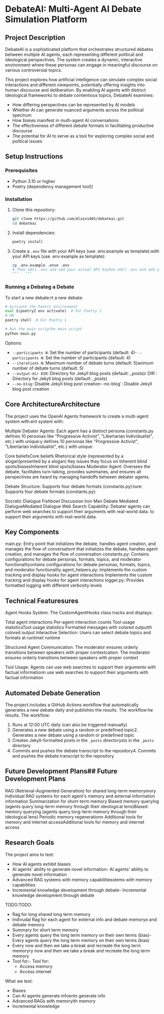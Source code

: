 # DebateAI: Multi-Agent AI Debate Simulation Platform

## Project Description

DebateAI is a sophisticated platform that orchestrates structured debates between multiple AI agents, each representing different political and ideological perspectives. The system creates a dynamic, interactive environment where these personas can engage in meaningful discourse on various controversial topics.

This project explores how artificial intelligence can simulate complex social interactions and different viewpoints, potentially offering insights into human discourse and deliberation. By enabling AI agents with distinct ideological frameworks to debate contentious topics, DebateAI examines:

- How differing perspectives can be represented by AI models
- Whether AI can generate nuanced arguments across the political spectrum
- How biases manifest in multi-agent AI conversations
- The effectiveness of different debate formats in facilitating productive discourse
- The potential for AI to serve as a tool for exploring complex social and political issues

## Setup Instructions

### Prerequisites
- Python 3.10 or higher
- Poetry (dependency management tool))

### Installation

1. Clone this repository:
   ```bash
   git clone https://github.com/Alain1405/debateai.git
   cd debateai
   ```

2. Install dependencies:
   ```bash
   poetry install
   ```

3. Create a `.env` file with your API keys (use .env.example as template):with your API keys (use .env.example as template):
   ```bash
   cp .env.example .enve .env
   # Then edit .env and add your actual API keyhen edit .env and add your actual API key
   ```   ```

### Running a Debateg a Debate

To start a new debate:rt a new debate:

```bash
# Activate the Poetry environment
eval $(poetry2 env activate)  # For Poetry 2
# OR
poetry shell  # For Poetry 1

# Run the main scripthe main script
python main.py
```

Options:
- `--participants N`: Set the number of participants (default: 4)- `--participants N`: Set the number of participants (default: 4)
- `--iterations N`: Maximum number of debate turns (default: 5)aximum number of debate turns (default: 5)
- `--output-dir DIR`: Directory for Jekyll blog posts (default: _posts)r DIR`: Directory for Jekyll blog posts (default: _posts)
- `--no-blog`: Disable Jekyll blog post creation--no-blog`: Disable Jekyll blog post creation

## Core ArchitectureArchitecture
The project uses the OpenAI Agents framework to create a multi-agent system with:ent system with:

Multiple Debater Agents: Each agent has a distinct persona (constants.py defines 10 personas like "Progressive Activist", "Libertarian Individualist", etc.) with unique:y defines 10 personas like "Progressive Activist", "Libertarian Individualist", etc.) with unique:

Core beliefsCore beliefs
Rhetorical style (represented by a slogan)presented by a slogan)
Key issues they focus on
Inherent blind spots/biasesInherent blind spots/biases
Moderator Agent: Oversees the debate, facilitates turn-taking, provides summaries, and ensures all perspectives are heard by managing handoffs between debater agents.

Debate Structure: Supports four debate formats (constants.py):ture: Supports four debate formats (constants.py):

Socratic Dialogue
Fishbowl Discussion
Iron Man Debate
Mediated DialogueMediated Dialogue
Web Search Capability: Debater agents can perform web searches to support their arguments with real-world data. to support their arguments with real-world data.

## Key Components
main.py: Entry point that initializes the debate, handles agent creation, and manages the flow of conversationt that initializes the debate, handles agent creation, and manages the flow of conversation
constants.py: Contains configurations for debate personas, formats, topics, and moderator functionalityontains configurations for debate personas, formats, topics, and moderator functionality
agent_helpers.py: Implements the custom tracking and display hooks for agent interactions Implements the custom tracking and display hooks for agent interactions
logger.py: Provides formatted logging with different verbosity levels

## Technical Featuresures
Agent Hooks System: The CustomAgentHooks class tracks and displays:

Total agent interactions
Per-agent interaction counts
Tool usage statisticsTool usage statistics
Formatted messages with colored outputth colored output
Interactive Selection: Users can select debate topics and formats at runtimet runtime

Structured Agent Communication: The moderator ensures orderly transitions between speakers with proper contextcation: The moderator ensures orderly transitions between speakers with proper context

Tool Usage: Agents can use web searches to support their arguments with factual informationn use web searches to support their arguments with factual information

## Automated Debate Generation

The project includes a GitHub Actions workflow that automatically generates a new debate daily and publishes the results. The workflow:he results. The workflow:

1. Runs at 12:00 UTC daily (can also be triggered manually)
2. Generates a new debate using a random or predefined topic2. Generates a new debate using a random or predefined topic
3. Creates Jekyll-formatted posts in the `_posts` directorysts in the `_posts` directory
4. Commits and pushes the debate transcript to the repository4. Commits and pushes the debate transcript to the repository

## Future Development Plans## Future Development Plans

RAG (Retrieval-Augmented Generation) for shared long-term memorymory
Individual RAG systems for each agent's memory and external information information
Summarization for short-term memory
Biased memory querying (agents query long-term memory through their ideological lens)Biased memory querying (agents query long-term memory through their ideological lens)
Periodic memory regenerationn
Additional tools for memory and internet accessAdditional tools for memory and internet access

## Research Goals

The project aims to test:

- How AI agents exhibit biases
- AI agents' ability to generate novel information- AI agents' ability to generate novel information
- Advanced RAG systems with memory capabilitiesstems with memory capabilities
- Incremental knowledge development through debate- Incremental knowledge development through debate

TODO:TODO:

- Rag for long shared long term memory
- Indivudal Rag for each agent for external info and debate memoryo and debate memory
- Summary for short term memory
- Every agents query the long term memory on their own terms (bias)- Every agents query the long term memory on their own terms (bias)
- Every now and then we take a break and recreate the long term memoryry now and then we take a break and recreate the long term memory
- Tool for:- Tool for:
  - Access memory
  - Access internet

What we test:
- Biases
- Can AI agents generate infoents generate info
- Advanced RAGs with memoryith memory
- Incremental knowledge